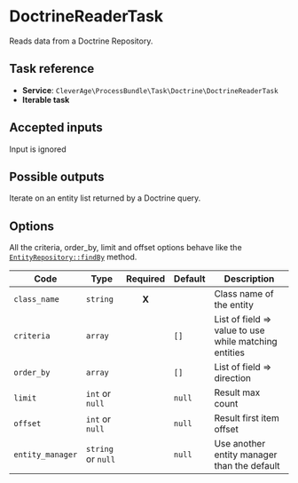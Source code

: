 DoctrineReaderTask
==================

Reads data from a Doctrine Repository.

Task reference
--------------

* **Service**: `CleverAge\ProcessBundle\Task\Doctrine\DoctrineReaderTask`
* **Iterable task**

Accepted inputs
---------------

Input is ignored

Possible outputs
----------------

Iterate on an entity list returned by a Doctrine query.

Options
-------

All the criteria, order_by, limit and offset options behave like the [`EntityRepository::findBy`](https://www.doctrine-project.org/projects/doctrine-orm/en/latest/reference/working-with-objects.html#by-simple-conditions) method.

| Code | Type | Required | Default | Description |
| ---- | ---- | :------: | ------- | ----------- |
| `class_name` | `string` | **X** |  | Class name of the entity |
| `criteria` | `array` | | `[]` | List of field => value to use while matching entities |
| `order_by` | `array` | | `[]` | List of field => direction |
| `limit` | `int` or `null` | | `null` | Result max count |
| `offset` | `int` or `null` | | `null` | Result first item offset |
| `entity_manager` | `string` or `null` | | `null` | Use another entity manager than the default |

